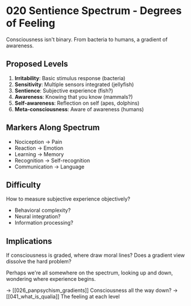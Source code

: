 # 020 Sentience Spectrum - Degrees of Feeling

Consciousness isn't binary. From bacteria to humans,
a gradient of awareness.

## Proposed Levels
1. **Irritability**: Basic stimulus response (bacteria)
2. **Sensitivity**: Multiple sensors integrated (jellyfish)
3. **Sentience**: Subjective experience (fish?)
4. **Awareness**: Knowing that you know (mammals?)
5. **Self-awareness**: Reflection on self (apes, dolphins)
6. **Meta-consciousness**: Aware of awareness (humans)

## Markers Along Spectrum
- Nociception → Pain
- Reaction → Emotion
- Learning → Memory
- Recognition → Self-recognition
- Communication → Language

## Difficulty
How to measure subjective experience objectively?
- Behavioral complexity?
- Neural integration?
- Information processing?

## Implications
If consciousness is graded, where draw moral lines?
Does a gradient view dissolve the hard problem?

Perhaps we're all somewhere on the spectrum, looking up and down,
wondering where experience begins.

→ [[026_panpsychism_gradients]] Consciousness all the way down?
→ [[041_what_is_qualia]] The feeling at each level